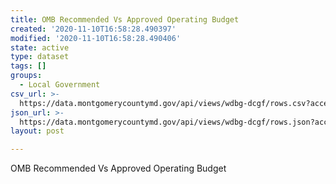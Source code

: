 ```yaml
---
title: OMB Recommended Vs Approved Operating Budget
created: '2020-11-10T16:58:28.490397'
modified: '2020-11-10T16:58:28.490406'
state: active
type: dataset
tags: []
groups:
  - Local Government
csv_url: >-
  https://data.montgomerycountymd.gov/api/views/wdbg-dcgf/rows.csv?accessType=DOWNLOAD
json_url: >-
  https://data.montgomerycountymd.gov/api/views/wdbg-dcgf/rows.json?accessType=DOWNLOAD
layout: post

---
```

OMB Recommended Vs Approved Operating Budget
